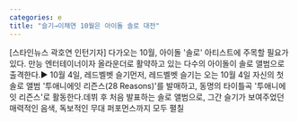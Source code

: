 ```yaml
---
categories: e
title: "슬기→이채연 10월은 아이돌 솔로 대전"
---
```

[스타인뉴스 곽호연 인턴기자] 다가오는 10월, 아이돌 &#39;솔로&#39; 아티스트에 주목할 필요가 있다. 만능 엔터테이너이자 올라운더로 활약하고 있는 다수의 아이돌이 솔로 앨범으로 출격한다.▶ 10월 4일, 레드벨벳 슬기먼저, 레드벨벳 슬기는 오는 10월 4일 자신의 첫 솔로 앨범 &#39;투애니에잇 리즌스(28 Reasons)&#39;를 발매하고, 동명의 타이틀곡 &#39;투애니에잇 리즌스&#39;로 활동한다.데뷔 후 처음 발표하는 솔로 앨범으로, 그간 슬기가 보여주었던 매력적인 음색, 독보적인 무대 퍼포먼스까지 모두 펼칠